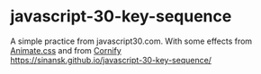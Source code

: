 # javascript-30-key-sequence  
A simple practice from javascript30.com. With some effects from [Animate.css](https://animate.style/) and from [Cornify](https://github.com/Cornify/Cornify)  
https://sinansk.github.io/javascript-30-key-sequence/
